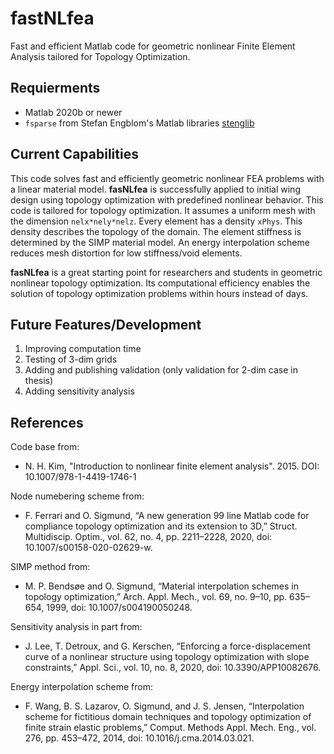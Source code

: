 # fastNLfea

Fast and efficient Matlab code for geometric nonlinear Finite Element Analysis tailored for Topology Optimization.

## Requierments

* Matlab 2020b or newer 
* `fsparse` from Stefan Engblom's Matlab libraries [stenglib](https://github.com/stefanengblom/stenglib)

## Current Capabilities 

This code solves fast and efficiently geometric nonlinear FEA problems with a linear material model. **fasNLfea** is successfully applied to initial wing design using topology optimization with predefined nonlinear behavior. This code is tailored for topology optimization. It assumes a uniform mesh with the dimension `nelx*nely*nelz`. Every element has a density `xPhys`. This density describes the topology of the domain. The element stiffness is determined by the SIMP material model. An energy interpolation scheme reduces mesh distortion for low stiffness/void elements.

**fasNLfea** is a great starting point for researchers and students in geometric nonlinear topology optimization. Its computational efficiency enables the solution of topology optimization problems within hours instead of days.

## Future Features/Development

1. Improving computation time
2. Testing of 3-dim grids
3. Adding and publishing validation (only validation for 2-dim case in thesis)
4. Adding sensitivity analysis

## References

Code base from: 
 * N. H. Kim, "Introduction to nonlinear finite element analysis". 2015. DOI: 10.1007/978-1-4419-1746-1
 
 Node numebering scheme from:
 * F. Ferrari and O. Sigmund, “A new generation 99 line Matlab code for compliance topology optimization and its extension to 3D,” Struct. Multidiscip. Optim., vol. 62, no. 4, pp. 2211–2228, 2020, doi: 10.1007/s00158-020-02629-w.
 
 SIMP method from:
 * M. P. Bendsøe and O. Sigmund, “Material interpolation schemes in topology optimization,” Arch. Appl. Mech., vol. 69, no. 9–10, pp. 635–654, 1999, doi: 10.1007/s004190050248.
 
 Sensitivity analysis in part from:
 * J. Lee, T. Detroux, and G. Kerschen, “Enforcing a force-displacement curve of a nonlinear structure using topology optimization with slope constraints,” Appl. Sci., vol. 10, no. 8, 2020, doi: 10.3390/APP10082676.

 Energy interpolation scheme from:
 * F. Wang, B. S. Lazarov, O. Sigmund, and J. S. Jensen, “Interpolation scheme for fictitious domain techniques and topology optimization of finite strain elastic problems,” Comput. Methods Appl. Mech. Eng., vol. 276, pp. 453–472, 2014, doi: 10.1016/j.cma.2014.03.021.
 
